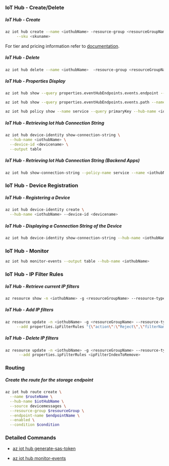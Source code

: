 ### IoT Hub - Create/Delete

##### IoT Hub - Create

```bash
az iot hub create --name <iothubName> -resource-group <resourceGroupName> \
     --sku <skuname>
```
For tier and pricing information refer to [documentation](https://azure.microsoft.com/en-us/pricing/details/iot-hub/).

##### IoT Hub - Delete

```bash
az iot hub delete --name <iothubName>  -resource-group <resourceGroupName>
```

##### IoT Hub - Properties Display 
```bash
az iot hub show --query properties.eventHubEndpoints.events.endpoint --name <iothubName>

az iot hub show --query properties.eventHubEndpoints.events.path --name <iothubName>

az iot hub policy show --name service --query primaryKey --hub-name <iothubName>
```

##### IoT Hub - Retrieving Iot Hub Connection String 

```bash
az iot hub device-identity show-connection-string \
  --hub-name <iothubName> \
  --device-id <devicename> \
  --output table
```

##### IoT Hub - Retrieving Iot Hub Connection String (Backend Apps)

```bash
az iot hub show-connection-string --policy-name service --name <iothubName> --output table
```

### IoT Hub - Device Registration

##### IoT Hub - Registering a Device

```bash
az iot hub device-identity create \
  --hub-name <iothubName> --device-id <devicename>
```

##### IoT Hub - Displaying a Connection String of the Device

```bash
az iot hub device-identity show-connection-string --hub-name <iothubName> --device-id <devicename> --output table
```


### IoT Hub - Monitor

```bash
az iot hub monitor-events --output table --hub-name <iothubName>
```

### IoT Hub - IP Filter Rules

##### IoT Hub - Retrieve current IP filters 
```bash
az resource show -n <iothubName> -g <resourceGroupName> --resource-type Microsoft.Devices/IotHubs
```

##### IoT Hub - Add IP filters 
```bash
az resource update -n <iothubName> -g <resourceGroupName> --resource-type Microsoft.Devices/IotHubs \
     --add properties.ipFilterRules "{\"action\":\"Reject\",\"filterName\":\"MaliciousIP\",\"ipMask\":\"6.6.6.6/6\"}"
```

##### IoT Hub - Delete IP filters 
```bash
az resource update -n <iothubName> -g <resourceGroupName> --resource-type Microsoft.Devices/IotHubs \
      --add properties.ipFilterRules <ipFilterIndexToRemove>
```


### Routing

##### Create the route for the storage endpoint
```bash
az iot hub route create \
  --name $routeName \
  --hub-name $iotHubName \
  --source devicemessages \
  --resource-group $resourceGroup \
  --endpoint-name $endpointName \
  --enabled \
  --condition $condition
  ```
  
  ### Detailed Commands

* [az iot hub generate-sas-token](https://docs.microsoft.com/en-us/cli/azure/ext/azure-iot/iot/hub?view=azure-cli-latest#ext_azure_iot_az_iot_hub_generate_sas_token)

* [az iot hub monitor-events](https://docs.microsoft.com/en-us/cli/azure/ext/azure-iot/iot/hub?view=azure-cli-latest#ext_azure_iot_az_iot_hub_monitor_events)
